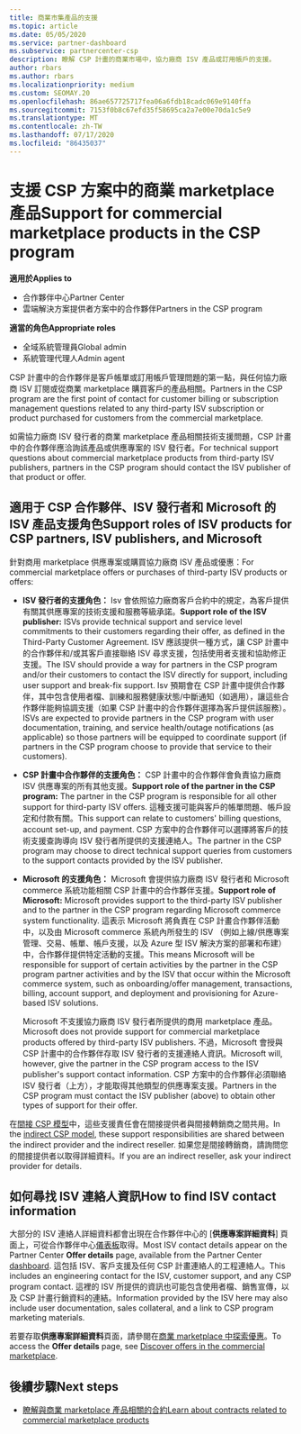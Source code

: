 ```yaml
---
title: 商業市集產品的支援
ms.topic: article
ms.date: 05/05/2020
ms.service: partner-dashboard
ms.subservice: partnercenter-csp
description: 瞭解 CSP 計畫的商業市場中，協力廠商 ISV 產品或訂用帳戶的支援。
author: rbars
ms.author: rbars
ms.localizationpriority: medium
ms.custom: SEOMAY.20
ms.openlocfilehash: 86ae657725717fea06a6fdb18cadc069e9140ffa
ms.sourcegitcommit: 7153f0b8c67efd35f58695ca2a7e00e70da1c5e9
ms.translationtype: MT
ms.contentlocale: zh-TW
ms.lasthandoff: 07/17/2020
ms.locfileid: "86435037"
---
```

# <a name="support-for-commercial-marketplace-products-in-the-csp-program"></a><span data-ttu-id="771ad-103">支援 CSP 方案中的商業 marketplace 產品</span><span class="sxs-lookup"><span data-stu-id="771ad-103">Support for commercial marketplace products in the CSP program</span></span>

<span data-ttu-id="771ad-104">**適用於**</span><span class="sxs-lookup"><span data-stu-id="771ad-104">**Applies to**</span></span>

- <span data-ttu-id="771ad-105">合作夥伴中心</span><span class="sxs-lookup"><span data-stu-id="771ad-105">Partner Center</span></span>
- <span data-ttu-id="771ad-106">雲端解決方案提供者方案中的合作夥伴</span><span class="sxs-lookup"><span data-stu-id="771ad-106">Partners in the CSP program</span></span>

<span data-ttu-id="771ad-107">**適當的角色**</span><span class="sxs-lookup"><span data-stu-id="771ad-107">**Appropriate roles**</span></span>

- <span data-ttu-id="771ad-108">全域系統管理員</span><span class="sxs-lookup"><span data-stu-id="771ad-108">Global admin</span></span>
- <span data-ttu-id="771ad-109">系統管理代理人</span><span class="sxs-lookup"><span data-stu-id="771ad-109">Admin agent</span></span>

<span data-ttu-id="771ad-110">CSP 計畫中的合作夥伴是客戶帳單或訂用帳戶管理問題的第一點，與任何協力廠商 ISV 訂閱或從商業 marketplace 購買客戶的產品相關。</span><span class="sxs-lookup"><span data-stu-id="771ad-110">Partners in the CSP program are the first point of contact for customer billing or subscription management questions related to any third-party ISV subscription or product purchased for customers from the commercial marketplace.</span></span>

<span data-ttu-id="771ad-111">如需協力廠商 ISV 發行者的商業 marketplace 產品相關技術支援問題，CSP 計畫中的合作夥伴應洽詢該產品或供應專案的 ISV 發行者。</span><span class="sxs-lookup"><span data-stu-id="771ad-111">For technical support questions about commercial marketplace products from third-party ISV publishers, partners in the CSP program should contact the ISV publisher of that product or offer.</span></span>

## <a name="support-roles-of-isv-products-for-csp-partners-isv-publishers-and-microsoft"></a><span data-ttu-id="771ad-112">適用于 CSP 合作夥伴、ISV 發行者和 Microsoft 的 ISV 產品支援角色</span><span class="sxs-lookup"><span data-stu-id="771ad-112">Support roles of ISV products for CSP partners, ISV publishers, and Microsoft</span></span>

<span data-ttu-id="771ad-113">針對商用 marketplace 供應專案或購買協力廠商 ISV 產品或優惠：</span><span class="sxs-lookup"><span data-stu-id="771ad-113">For commercial marketplace offers or purchases of third-party ISV products or offers:</span></span>

- <span data-ttu-id="771ad-114">**ISV 發行者的支援角色：** Isv 會依照協力廠商客戶合約中的規定，為客戶提供有關其供應專案的技術支援和服務等級承諾。</span><span class="sxs-lookup"><span data-stu-id="771ad-114">**Support role of the ISV publisher:** ISVs provide technical support and service level commitments to their customers regarding their offer, as defined in the Third-Party Customer Agreement.</span></span> <span data-ttu-id="771ad-115">ISV 應該提供一種方式，讓 CSP 計畫中的合作夥伴和/或其客戶直接聯絡 ISV 尋求支援，包括使用者支援和協助修正支援。</span><span class="sxs-lookup"><span data-stu-id="771ad-115">The ISV should provide a way for partners in the CSP program and/or their customers to contact the ISV directly for support, including user support and break-fix support.</span></span> <span data-ttu-id="771ad-116">Isv 預期會在 CSP 計畫中提供合作夥伴，其中包含使用者檔、訓練和服務健康狀態/中斷通知（如適用），讓這些合作夥伴能夠協調支援（如果 CSP 計畫中的合作夥伴選擇為客戶提供該服務）。</span><span class="sxs-lookup"><span data-stu-id="771ad-116">ISVs are expected to provide partners in the CSP program with user documentation, training, and service health/outage notifications (as applicable) so those partners will be equipped to coordinate support (if partners in the CSP program choose to provide that service to their customers).</span></span>

- <span data-ttu-id="771ad-117">**CSP 計畫中合作夥伴的支援角色：** CSP 計畫中的合作夥伴會負責協力廠商 ISV 供應專案的所有其他支援。</span><span class="sxs-lookup"><span data-stu-id="771ad-117">**Support role of the partner in the CSP program:** The partner in the CSP program is responsible for all other support for third-party ISV offers.</span></span> <span data-ttu-id="771ad-118">這種支援可能與客戶的帳單問題、帳戶設定和付款有關。</span><span class="sxs-lookup"><span data-stu-id="771ad-118">This support can relate to customers' billing questions, account set-up, and payment.</span></span> <span data-ttu-id="771ad-119">CSP 方案中的合作夥伴可以選擇將客戶的技術支援查詢導向 ISV 發行者所提供的支援連絡人。</span><span class="sxs-lookup"><span data-stu-id="771ad-119">The partner in the CSP program may choose to direct technical support queries from customers to the support contacts provided by the ISV publisher.</span></span>

- <span data-ttu-id="771ad-120">**Microsoft 的支援角色：** Microsoft 會提供協力廠商 ISV 發行者和 Microsoft commerce 系統功能相關 CSP 計畫中的合作夥伴支援。</span><span class="sxs-lookup"><span data-stu-id="771ad-120">**Support role of Microsoft:** Microsoft provides support to the third-party ISV publisher and to the partner in the CSP program regarding Microsoft commerce system functionality.</span></span> <span data-ttu-id="771ad-121">這表示 Microsoft 將負責在 CSP 計畫合作夥伴活動中，以及由 Microsoft commerce 系統內所發生的 ISV （例如上線/供應專案管理、交易、帳單、帳戶支援，以及 Azure 型 ISV 解決方案的部署和布建）中，合作夥伴提供特定活動的支援。</span><span class="sxs-lookup"><span data-stu-id="771ad-121">This means Microsoft will be responsible for support of certain activities by the partner in the CSP program partner activities and by the ISV that occur within the Microsoft commerce system, such as onboarding/offer management, transactions, billing, account support, and deployment and provisioning for Azure-based ISV solutions.</span></span>

    <span data-ttu-id="771ad-122">Microsoft 不支援協力廠商 ISV 發行者所提供的商用 marketplace 產品。</span><span class="sxs-lookup"><span data-stu-id="771ad-122">Microsoft does not provide support for commercial marketplace products offered by third-party ISV publishers.</span></span> <span data-ttu-id="771ad-123">不過，Microsoft 會授與 CSP 計畫中的合作夥伴存取 ISV 發行者的支援連絡人資訊。</span><span class="sxs-lookup"><span data-stu-id="771ad-123">Microsoft will, however, give the partner in the  CSP program access to the ISV publisher's support contact information.</span></span> <span data-ttu-id="771ad-124">CSP 方案中的合作夥伴必須聯絡 ISV 發行者（上方），才能取得其他類型的供應專案支援。</span><span class="sxs-lookup"><span data-stu-id="771ad-124">Partners in the CSP program must contact the ISV publisher (above) to obtain other types of support for their offer.</span></span>

<span data-ttu-id="771ad-125">在[間接 CSP 模型](csp-overview.md#indirect-model)中，這些支援責任會在間接提供者與間接轉銷商之間共用。</span><span class="sxs-lookup"><span data-stu-id="771ad-125">In the [indirect CSP model](csp-overview.md#indirect-model), these support responsibilities are shared between the indirect provider and the indirect reseller.</span></span> <span data-ttu-id="771ad-126">如果您是間接轉銷商，請詢問您的間接提供者以取得詳細資料。</span><span class="sxs-lookup"><span data-stu-id="771ad-126">If you are an indirect reseller, ask your indirect provider for details.</span></span>

## <a name="how-to-find-isv-contact-information"></a><span data-ttu-id="771ad-127">如何尋找 ISV 連絡人資訊</span><span class="sxs-lookup"><span data-stu-id="771ad-127">How to find ISV contact information</span></span>

<span data-ttu-id="771ad-128">大部分的 ISV 連絡人詳細資料都會出現在合作夥伴中心的 [**供應專案詳細資料**] 頁面上，可從合作夥伴中心[儀表板](https://partner.microsoft.com/dashboard)取得。</span><span class="sxs-lookup"><span data-stu-id="771ad-128">Most ISV contact details appear on the Partner Center **Offer details** page, available from the Partner Center [dashboard](https://partner.microsoft.com/dashboard).</span></span> <span data-ttu-id="771ad-129">這包括 ISV、客戶支援及任何 CSP 計畫連絡人的工程連絡人。</span><span class="sxs-lookup"><span data-stu-id="771ad-129">This includes an engineering contact for the ISV, customer support, and any CSP program contact.</span></span> <span data-ttu-id="771ad-130">這裡的 ISV 所提供的資訊也可能包含使用者檔、銷售宣傳，以及 CSP 計畫行銷資料的連結。</span><span class="sxs-lookup"><span data-stu-id="771ad-130">Information provided by the ISV here may also include user documentation, sales collateral, and a link to CSP program marketing materials.</span></span>

<span data-ttu-id="771ad-131">若要存取**供應專案詳細資料**頁面，請參閱在[商業 marketplace 中探索優惠](csp-commercial-marketplace-discover.md#view-marketplace-offers-in-partner-center)。</span><span class="sxs-lookup"><span data-stu-id="771ad-131">To access the **Offer details** page, see [Discover offers in the commercial marketplace](csp-commercial-marketplace-discover.md#view-marketplace-offers-in-partner-center).</span></span>

## <a name="next-steps"></a><span data-ttu-id="771ad-132">後續步驟</span><span class="sxs-lookup"><span data-stu-id="771ad-132">Next steps</span></span>

- [<span data-ttu-id="771ad-133">瞭解與商業 marketplace 產品相關的合約</span><span class="sxs-lookup"><span data-stu-id="771ad-133">Learn about contracts related to commercial marketplace products</span></span>](csp-commercial-marketplace-contracting.md)
